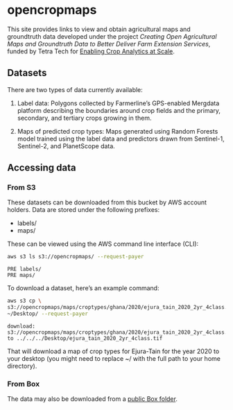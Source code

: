 opencropmaps
================

This site provides links to view and obtain agricultural maps and
groundtruth data developed under the project *Creating Open Agricultural
Maps and Groundtruth Data to Better Deliver Farm Extension Services*,
funded by Tetra Tech for [Enabling Crop Analytics at
Scale](https://cropanalytics.net).

## Datasets

There are two types of data currently available:

1.  Label data: Polygons collected by Farmerline’s GPS-enabled Mergdata
    platform describing the boundaries around crop fields and the
    primary, secondary, and tertiary crops growing in them.

2.  Maps of predicted crop types: Maps generated using Random Forests
    model trained using the label data and predictors drawn from
    Sentinel-1, Sentinel-2, and PlanetScope data.

## Accessing data

### From S3

These datasets can be downloaded from this bucket by AWS account
holders. Data are stored under the following prefixes:

-   labels/
-   maps/

These can be viewed using the AWS command line interface (CLI):

``` bash
aws s3 ls s3://opencropmaps/ --request-payer
```

    PRE labels/
    PRE maps/

To download a dataset, here’s an example command:

``` bash
aws s3 cp \
s3://opencropmaps/maps/croptypes/ghana/2020/ejura_tain_2020_2yr_4class.tif \
~/Desktop/ --request-payer
```

    download: s3://opencropmaps/maps/croptypes/ghana/2020/ejura_tain_2020_2yr_4class.tif to ../../../Desktop/ejura_tain_2020_2yr_4class.tif

That will download a map of crop types for Ejura-Tain for the year 2020
to your desktop (you might need to replace \~/ with the full path to
your home directory).

### From Box

The data may also be downloaded from a [public Box
folder](https://airg.box.com/s/s9vhe5zy39e7oljc233n4bc3fxcow5fe).
